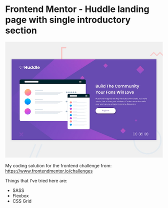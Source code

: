 # Frontend Mentor - Huddle landing page with single introductory section

![Design preview for the Huddle landing page with single introductory section](./design/desktop-preview.jpg)

My coding solution for the frontend challenge from: https://www.frontendmentor.io/challenges

Things that I've tried here are:
 - SASS
 - Flexbox
 - CSS Grid
